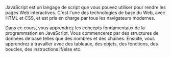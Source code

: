 JavaScript est un langage de script que vous pouvez utiliser pour rendre les pages Web interactives. C'est l'une des technologies de base du Web, avec HTML et CSS, et est pris en charge par tous les navigateurs modernes.

Dans ce cours, vous apprendrez les concepts fondamentaux de la programmation en JavaScript. Vous commencerez par des structures de données de base telles que des nombres et des chaînes. Ensuite, vous apprendrez à travailler avec des tableaux, des objets, des fonctions, des boucles, des instructions if/else etc.
